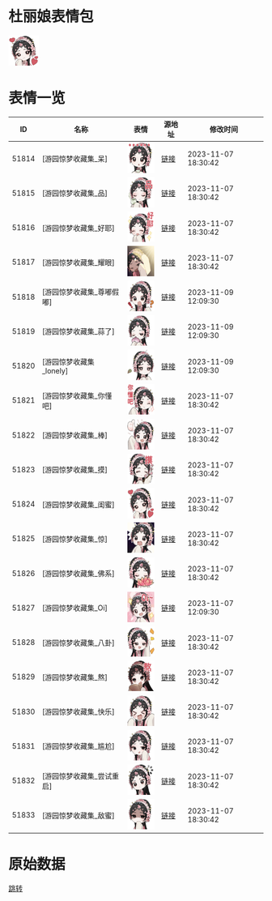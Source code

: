 # 杜丽娘表情包

<img src="./cover.png" height="60" alt="cover" />

# 表情一览

|ID|名称|表情|源地址|修改时间|
|----|----|----|----|----|
|51814|[游园惊梦收藏集_呆]|<img src="./pic/051814_%5B游园惊梦收藏集_呆%5D.png" height="60" alt="呆"/>|[链接](https://i0.hdslb.com/bfs/garb/item/b2fe6d4ba4c6be723b10bcfa5d2801290b6b628d.png)|2023-11-07 18:30:42|
|51815|[游园惊梦收藏集_品]|<img src="./pic/051815_%5B游园惊梦收藏集_品%5D.png" height="60" alt="品"/>|[链接](https://i0.hdslb.com/bfs/garb/item/e7f8a0b6e2b2e12317485bf3b718132e4ba23f10.png)|2023-11-07 18:30:42|
|51816|[游园惊梦收藏集_好耶]|<img src="./pic/051816_%5B游园惊梦收藏集_好耶%5D.png" height="60" alt="好耶"/>|[链接](https://i0.hdslb.com/bfs/garb/item/e6762243c4f5e23e9c41aaee8344ab2469e3dab7.png)|2023-11-07 18:30:42|
|51817|[游园惊梦收藏集_耀眼]|<img src="./pic/051817_%5B游园惊梦收藏集_耀眼%5D.png" height="60" alt="耀眼"/>|[链接](https://i0.hdslb.com/bfs/garb/item/0d34f1619bb1be350f2360cf8c56f7087cfd1f6a.png)|2023-11-07 18:30:42|
|51818|[游园惊梦收藏集_尊嘟假嘟]|<img src="./pic/051818_%5B游园惊梦收藏集_尊嘟假嘟%5D.png" height="60" alt="尊嘟假嘟"/>|[链接](https://i0.hdslb.com/bfs/garb/item/b6e21c5086694f66983e4c76f02ebf260bf73157.png)|2023-11-09 12:09:30|
|51819|[游园惊梦收藏集_蒜了]|<img src="./pic/051819_%5B游园惊梦收藏集_蒜了%5D.png" height="60" alt="蒜了"/>|[链接](https://i0.hdslb.com/bfs/garb/item/9a7d42afd32a8ca0704c519776a7a04607eb0eb8.png)|2023-11-09 12:09:30|
|51820|[游园惊梦收藏集_lonely]|<img src="./pic/051820_%5B游园惊梦收藏集_lonely%5D.png" height="60" alt="lonely"/>|[链接](https://i0.hdslb.com/bfs/garb/item/7b1e36ad1bbd8e44a0d2dbca8686cd35b08528a3.png)|2023-11-09 12:09:30|
|51821|[游园惊梦收藏集_你懂吧]|<img src="./pic/051821_%5B游园惊梦收藏集_你懂吧%5D.png" height="60" alt="你懂吧"/>|[链接](https://i0.hdslb.com/bfs/garb/item/222c305d22344d2236242d77fdb2ec535e308b55.png)|2023-11-07 18:30:42|
|51822|[游园惊梦收藏集_棒]|<img src="./pic/051822_%5B游园惊梦收藏集_棒%5D.png" height="60" alt="棒"/>|[链接](https://i0.hdslb.com/bfs/garb/item/fa95919c190320a7d79e5fb41f522f7616e4f32d.png)|2023-11-07 18:30:42|
|51823|[游园惊梦收藏集_摸]|<img src="./pic/051823_%5B游园惊梦收藏集_摸%5D.png" height="60" alt="摸"/>|[链接](https://i0.hdslb.com/bfs/garb/item/bb772b9c6642f1d722cca6369f3488d8dcb2622c.png)|2023-11-07 18:30:42|
|51824|[游园惊梦收藏集_闺蜜]|<img src="./pic/051824_%5B游园惊梦收藏集_闺蜜%5D.png" height="60" alt="闺蜜"/>|[链接](https://i0.hdslb.com/bfs/garb/item/9d898e84623b2e916cd9e33f70d82ee64f993a67.png)|2023-11-07 18:30:42|
|51825|[游园惊梦收藏集_惊]|<img src="./pic/051825_%5B游园惊梦收藏集_惊%5D.png" height="60" alt="惊"/>|[链接](https://i0.hdslb.com/bfs/garb/item/d7a3ff4d62f4a144656c6fdaafef59ef07cc532c.png)|2023-11-07 18:30:42|
|51826|[游园惊梦收藏集_佛系]|<img src="./pic/051826_%5B游园惊梦收藏集_佛系%5D.png" height="60" alt="佛系"/>|[链接](https://i0.hdslb.com/bfs/garb/item/f920aa3eed90a945ebad2e36e026c3550998658d.png)|2023-11-07 18:30:42|
|51827|[游园惊梦收藏集_Oi]|<img src="./pic/051827_%5B游园惊梦收藏集_Oi%5D.png" height="60" alt="Oi"/>|[链接](https://i0.hdslb.com/bfs/garb/item/e2a6ecf77a9fc027350107ffbf19ca73f1539f47.png)|2023-11-07 12:09:30|
|51828|[游园惊梦收藏集_八卦]|<img src="./pic/051828_%5B游园惊梦收藏集_八卦%5D.png" height="60" alt="八卦"/>|[链接](https://i0.hdslb.com/bfs/garb/item/afab5a047d0a634e4c1df981b314ac0e0089d6b1.png)|2023-11-07 18:30:42|
|51829|[游园惊梦收藏集_熬]|<img src="./pic/051829_%5B游园惊梦收藏集_熬%5D.png" height="60" alt="熬"/>|[链接](https://i0.hdslb.com/bfs/garb/item/a592c9a20723f00427281abd747e81e860f9b769.png)|2023-11-07 18:30:42|
|51830|[游园惊梦收藏集_快乐]|<img src="./pic/051830_%5B游园惊梦收藏集_快乐%5D.png" height="60" alt="快乐"/>|[链接](https://i0.hdslb.com/bfs/garb/item/ed65b8c3c4861b0e75d964f64b75f0e030641186.png)|2023-11-07 18:30:42|
|51831|[游园惊梦收藏集_尴尬]|<img src="./pic/051831_%5B游园惊梦收藏集_尴尬%5D.png" height="60" alt="尴尬"/>|[链接](https://i0.hdslb.com/bfs/garb/item/ca2339969aefc858ed592308a09754f0d4d47ec6.png)|2023-11-07 18:30:42|
|51832|[游园惊梦收藏集_尝试重启]|<img src="./pic/051832_%5B游园惊梦收藏集_尝试重启%5D.png" height="60" alt="尝试重启"/>|[链接](https://i0.hdslb.com/bfs/garb/item/6e582798e69fcfd6753ad0134287de5784a326d6.png)|2023-11-07 18:30:42|
|51833|[游园惊梦收藏集_敌蜜]|<img src="./pic/051833_%5B游园惊梦收藏集_敌蜜%5D.png" height="60" alt="敌蜜"/>|[链接](https://i0.hdslb.com/bfs/garb/item/a0e584d1d7fadd5c586c4be0f6b74f3b77f89ba2.png)|2023-11-07 18:30:42|

# 原始数据

[跳转](./raw.json)

